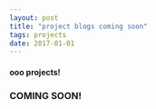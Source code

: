 ```yaml
---
layout: post
title: "project blogs coming soon"
tags: projects
date: 2017-01-01
---
```


#### ooo projects!
### COMING SOON!

